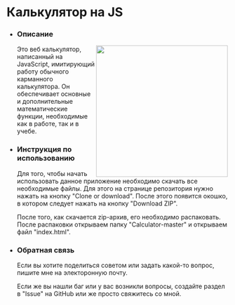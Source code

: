 <h1>Калькулятор на JS</h1>
<nav>
  <ul>
    <li>
      <h3>Описание</h3>
      <img src="https://user-images.githubusercontent.com/37180024/50373589-72566580-05f2-11e9-81f0-301241d3795b.jpg" align="right" width="300">
      <p align="left">Это веб калькулятор, написанный на JavaScript, имитирующий работу обычного карманного калькулятора. Он обеспечивает основные и дополнительные математические функции, необходимые как в работе, так и в учебе.</p>
      <li>
        <h3>Инструкция по использованию</h3>
        <p>Для того, чтобы начать использовать данное приложение необходимо скачать все необходимые файлы. Для этого на странице репозитория нужно нажать на кнопку "Clone or download". После этого появится окошко, в котором следует нажать на кнопку "Download ZIP".</p>
        <p>После того, как скачается zip-архив, его необходимо распаковать. После распаковки открываем папку "Calculator-master" и открываем файл "index.html".
          <li>
            <h3>Обратная связь</h3>
            <p>Если вы хотите поделиться советом или задать какой-то вопрос, пишите мне на электоронную почту.</p>
            <p>Если же вы нашли баг или у вас возникли вопросы, создайте раздел в "Issue" на GitHub или же просто свяжитесь со мной.</p>
     </ul>
</nav>

